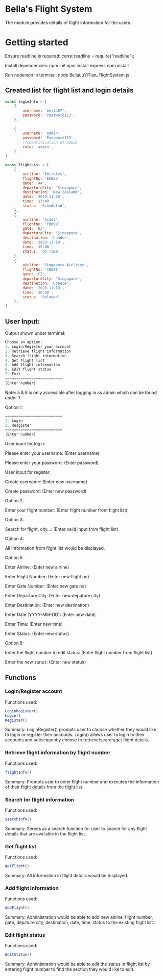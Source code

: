 # Bella's Flight System
The module provides details of flight information for the users.

# Getting started
Ensure readline is required:
const readline = require("readline");

Install dependencies:
npm init
npm install express
npm install

Run nodemon in terminal:
node BellaLuYiTian_FlightSystem.js

## Created list for flight list and login details

```js
const loginInfo = [
    {
        username: 'bella07',
        password: 'Password123',
    },

    {
        username: 'admin',
        password: 'Password123',
        //identification of admin
        role: 'admin',
    }
]
```

```js
const flightList = [
    {
        airline: 'Emirates',
        flightNo: 'EK856',
        gate: 'A4',
        departureCity: 'Singapore',
        destination: 'New Zealand',
        date: '2023-11-20',
        time: '13:40',
        status: 'Scheduled',
    },
    {
        airline: 'Scoot',
        flightNo: 'TR899',
        gate: 'B3',
        departureCity: 'Singapore',
        destination: 'London',
        date: '2023-11-19',
        time: '19:00',
        status: 'On Time',
    },
    {
        airline: 'Singapore Airlines',
        flightNo: 'SQ621',
        gate: 'C2',
        departureCity: 'Singapore',
        destination: 'Greece',
        date: '2023-11-18',
        time: '10:30',
        status: 'Delayed',
    },
]
```
## User Input:
Output shown under terminal:

```js
Choose an option:
1. Login/Register your account
2. Retrieve flight information
3. Search flight information
4. Get flight list
5. Add flight information
6. Edit flight status
7. Exit
==========================
(Enter number)
```
Note: 5 & 6 is only accessible after logging in as admin which can be found under 1

Option 1:

```js
==========================
1. Login
2. Resgister
==========================
(Enter number)
```

User input for login:

Please enter your username: (Enter username)

Please enter your password: (Enter password)

User input for register:

Create username: (Enter new username)

Create password: (Enter new password)

Option 2:

Enter your flight number: (Enter flight number from flight list)

Option 3:

Search for flight, city...: (Enter valid input from flight list)

Option 4:

All information from flight list would be displayed.

Option 5:

Enter Airline: (Enter new airline)

Enter Flight Number: (Enter new flight no)

Enter Gate Number: (Enter new gate no)

Enter Departure City: (Enter new depature city)

Enter Destination: (Enter new destination)

Enter Date (YYYY-MM-DD): (Enter new date)

Enter Time: (Enter new time)

Enter Status: (Enter new status)

Option 6:

Enter the flight number to edit status: (Enter flight number from flight list)

Enter the new status: (Enter new status)

## Functions
### Login/Register account
Functions used:
```js
LoginRegister()
Login()
Register()
```
Summary: LoginRegister() prompts user to choose whether they would like to login or register their accounts. Login() allows user to login to their accounts and subsequently choose to retrieve/search/get flight details.

### Retrieve flight information by flight number
Functions used:
```js
flightInfo()
```
Summary: Prompts user to enter flight number and executes the information of their flight details from the flight list.

### Search for flight information
Functions used:
```js
SearchInfo()
```
Summary: Serves as a search function for user to search for any flight details that are available in the flight list.

### Get flight list
Functions used:
```js
getFlight()
```
Summary: All information in flight details would be displayed.

### Add flight information
Functions used:
```js
AddFlight()
```
Summary: Administration would be able to add new airline, flight number, gate, depature city, destination, date, time, status to the existing flight list.

### Edit flight status
Functions used:
```js
EditStatus()
```
Summary: Administration would be able to edit the status in flight list by entering flight number to find the section they would like to edit.